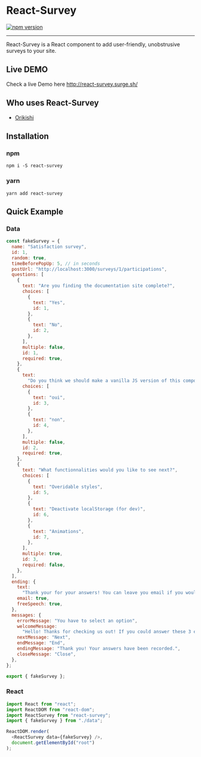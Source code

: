 # React-Survey

[![npm version](https://badge.fury.io/js/react-survey.svg)](https://badge.fury.io/js/react-survey)

------

React-Survey is a React component to add user-friendly, unobstrusive surveys to your site.

## Live DEMO

Check a live Demo here http://react-survey.surge.sh/


## Who uses React-Survey

 - [Orikishi](https://orikishi.scalingo.io)

## Installation

### npm

    npm i -S react-survey

### yarn

    yarn add react-survey

## Quick Example

### Data

```js
const fakeSurvey = {
  name: "Satisfaction survey",
  id: 1,
  random: true,
  timeBeforePopUp: 5, // in seconds
  postUrl: "http://localhost:3000/surveys/1/participations",
  questions: [
    {
      text: "Are you finding the documentation site complete?",
      choices: [
        {
          text: "Yes",
          id: 1,
        },
        {
          text: "No",
          id: 2,
        },
      ],
      multiple: false,
      id: 1,
      required: true,
    },
    {
      text:
        "Do you think we should make a vanilla JS version of this component?",
      choices: [
        {
          text: "oui",
          id: 3,
        },
        {
          text: "non",
          id: 4,
        },
      ],
      multiple: false,
      id: 2,
      required: true,
    },
    {
      text: "What functionnalities would you like to see next?",
      choices: [
        {
          text: "Overidable styles",
          id: 5,
        },
        {
          text: "Deactivate localStorage (for dev)",
          id: 6,
        },
        {
          text: "Animations",
          id: 7,
        },
      ],
      multiple: true,
      id: 3,
      required: false,
    },
  ],
  ending: {
    text:
      "Thank your for your answers! You can leave you email if you would like to maybe be contacted to answer some questions and help us. You can also write any comment you might have in the box below.",
    email: true,
    freeSpeech: true,
  },
  messages: {
    errorMessage: "You have to select an option",
    welcomeMessage:
      "Hello! Thanks for checking us out! If you could answer these 3 easy questions it would really mean the world to us :)",
    nextMessage: "Next",
    endMessage: "End",
    endingMessage: "Thank you! Your answers have been recorded.",
    closeMessage: "Close",
  },
};

export { fakeSurvey };
```

### React

```js
import React from "react";
import ReactDOM from "react-dom";
import ReactSurvey from "react-survey";
import { fakeSurvey } from "./data";

ReactDOM.render(
  <ReactSurvey data={fakeSurvey} />,
  document.getElementById("root")
);
```